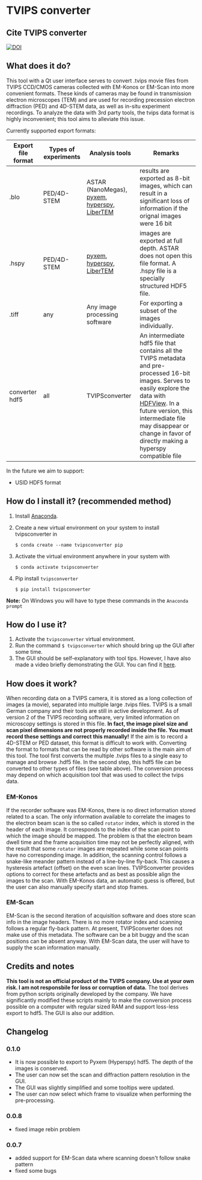 # TVIPS converter

## Cite TVIPS converter
[![DOI](https://zenodo.org/badge/228454716.svg)](https://zenodo.org/badge/latestdoi/228454716)

## What does it do?

This tool with a Qt user interface serves to convert .tvips movie files from TVIPS CCD/CMOS cameras collected with EM-Konos or EM-Scan into more convenient formats. These kinds of cameras may be found in transmission electron microscopes (TEM) and are used for recording precession electron diffraction (PED) and 4D-STEM data, as well as in-situ experiment recordings. To analyze the data with 3rd party tools, the tvips data format is highly inconvenient; this tool aims to alleviate this issue.

Currently supported export formats:

| Export file format | Types of experiments | Analysis tools | Remarks                     |
| ------------------ | -------------------- | -------------- | --------------------------- |
| .blo               | PED/4D-STEM          | ASTAR (NanoMegas), [pyxem](http://www.pyxem.org/), [hyperspy](http://hyperspy.org/), [LiberTEM](https://libertem.github.io/LiberTEM/) | results are exported as 8-bit images, which can result in a significant loss of information if the orignal images were 16 bit|
| .hspy              | PED/4D-STEM          | [pyxem](http://www.pyxem.org/), [hyperspy](http://hyperspy.org/), [LiberTEM](https://libertem.github.io/LiberTEM/) | images are exported at full depth. ASTAR does not open this file format. A .hspy file is a specially structured HDF5 file. |
| .tiff              | any                  | Any image processing software | For exporting a subset of the images individually. |
| converter hdf5     | all                  | TVIPSconverter | An intermediate hdf5 file that contains all the TVIPS metadata and pre-processed 16-bit images. Serves to easily explore the data with [HDFView](https://www.hdfgroup.org/downloads/hdfview/). In a future version, this intermediate file may disappear or change in favor of directly making a hyperspy compatible file |

In the future we aim to support:

* USID HDF5 format

## How do I install it? (recommended method)

1. Install [Anaconda](https://www.anaconda.com/distribution/).
2. Create a new virtual environment on your system to install tvipsconverter in

	```
	$ conda create --name tvipsconverter pip
	```

3. Activate the virtual environment anywhere in your system with

	```
	$ conda activate tvipsconverter
	```

4. Pip install `tvipsconverter`

	```
	$ pip install tvipsconverter
	```

**Note:** On Windows you will have to type these commands in the `Anaconda prompt`

## How do I use it?

1. Activate the `tvipsconverter` virtual environment.
2. Run the command `$ tvipsconverter` which should bring up the GUI after some time.
3. The GUI should be self-explanatory with tool tips. However, I have also made a video briefly demonstrating the GUI. You can find it [here](https://youtu.be/ZvbQn8fq4_M).

## How does it work?

When recording data on a TVIPS camera, it is stored as a long collection of images (a movie),
separated into multiple large .tvips files. TVIPS is a small German company and their tools
are still in active development. As of version 2 of the TVIPS recording software,
very limited information on microscopy settings is stored in this file. **In fact,
the image pixel size and scan pixel dimensions are not properly recorded inside the file.
You must record these settings and correct this manually!** If the aim is to
record a 4D-STEM or PED dataset, this format is difficult to work with. Converting
the format to formats that can be read by other software is the main aim of this tool.
The tool first converts the multiple .tvips files to a single easy to manage and browse .hdf5 file.
In the second step, this hdf5 file can be converted to other types of files (see table above).
The conversion process may depend on which acquisition tool that was used to collect the
tvips data.

### EM-Konos
If the recorder software was EM-Konos, there is no direct information stored related to a scan. 
The only information available to correlate the images to the electron beam scan is
the so called `rotator` index, which is stored in the header of each image.
It corresponds to the index of the scan point to which the image should be mapped.
The problem is that the electron beam dwell time and the frame acquisition time
may not be perfectly aligned, with the result that some `rotator` images are repeated
while some scan points have no corresponding image. In addition, the scanning control
follows a snake-like meander pattern instead of a line-by-line fly-back.
This causes a hysteresis artefact (offset) on the even scan lines.
TVIPSconverter provides options to correct for these artefacts and as best as possible
align the images to the scan. With EM-Konos data, an automatic guess is offered, but
the user can also manually specify start and stop frames.

### EM-Scan
EM-Scan is the second iteration of acquisition software and does store scan info in the
image headers. There is no more rotator index and scanning follows a regular fly-back pattern.
At present, TVIPSconverter does not make use of this metadata. The software can be a bit
buggy and the scan positions can be absent anyway. With EM-Scan data, the user will have to
supply the scan information manually.

## Credits and notes

**This tool is not an official product of the TVIPS company. Use at your own risk. 
I am not responsbile for loss or corruption of data.** The tool derives from python scripts
originally developed by the company. We have significantly modified these
scripts mainly to make the conversion process possible on a computer with regular sized RAM and
support loss-less export to hdf5. The GUI is also our addition.

## Changelog

### 0.1.0

* It is now possible to export to Pyxem (Hyperspy) hdf5. The depth of the images is conserved.
* The user can now set the scan and diffraction pattern resolution in the GUI.
* The GUI was slightly simplified and some tooltips were updated.
* The user can now select which frame to visualize when performing the pre-processing.

### 0.0.8

* fixed image rebin problem

### 0.0.7

* added support for EM-Scan data where scanning doesn't follow snake pattern
* fixed some bugs
